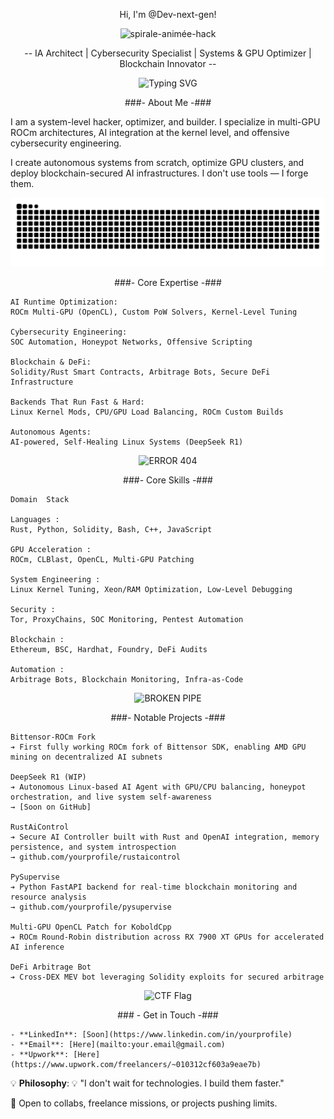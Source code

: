 <p align="center">Hi, I'm @Dev-next-gen!</p>
<p align="center">
  <img src="https://readme-typing-svg.herokuapp.com?font=Fira+Code&size=16&duration=500&pause=1&color=00FF00&center=true&vCenter=true&width=400&lines=%C2%B7%C2%B7%C2%B7%C2%B7%C2%B7%C2%B7%C2%B7;---%C2%B7%C2%B7%C2%B7---;%C2%B7%C2%B7%C2%B7---%C2%B7%C2%B7%C2%B7;--%C2%B7---%C2%B7--;%C2%B7%C2%B7%C2%B7%C2%B7%C2%B7%C2%B7%C2%B7;-%C2%B7%C2%B7-%C2%B7%C2%B7-;%C2%B7--%C2%B7--%C2%B7" alt="spirale-animée-hack" />
</p>

<p align="center">-- IA Architect |  Cybersecurity Specialist | Systems & GPU Optimizer | Blockchain Innovator --</p>

<div align="center">
  <img src="https://readme-typing-svg.herokuapp.com?font=Fira+Code&size=20&duration=3000&pause=1000&color=00FF00&center=true&vCenter=true&width=1000&lines=Self-taught+builder+of+AI+infrastructures;GPU-accelerated+systems;and+decentralized+automation+tools" alt="Typing SVG" />
</div>

<p align="center">###- About Me -###</p>

I am a system-level hacker, optimizer, and builder.
I specialize in multi-GPU ROCm architectures, AI integration at the kernel level, and offensive cybersecurity engineering.

I create autonomous systems from scratch, optimize GPU clusters, and deploy blockchain-secured AI infrastructures.
I don't use tools — I forge them.

<p align="center">
  <picture>
    <source media="(prefers-color-scheme: dark)" srcset="https://raw.githubusercontent.com/shahradelahi/shahradelahi/output/github-contribution-grid-snake-dark.svg">
    <source media="(prefers-color-scheme: light)" srcset="https://raw.githubusercontent.com/shahradelahi/shahradelahi/output/github-contribution-grid-snake.svg">
    <img alt="Contribution Snake" src="https://raw.githubusercontent.com/shahradelahi/shahradelahi/output/github-contribution-grid-snake.svg">
  </picture>
</p>


<p align="center">###- Core Expertise -###</p>

    AI Runtime Optimization:
    ROCm Multi-GPU (OpenCL), Custom PoW Solvers, Kernel-Level Tuning

    Cybersecurity Engineering:
    SOC Automation, Honeypot Networks, Offensive Scripting

    Blockchain & DeFi:
    Solidity/Rust Smart Contracts, Arbitrage Bots, Secure DeFi Infrastructure

    Backends That Run Fast & Hard:
    Linux Kernel Mods, CPU/GPU Load Balancing, ROCm Custom Builds

    Autonomous Agents:
    AI-powered, Self-Healing Linux Systems (DeepSeek R1)

<div align="center">
  <img src="https://readme-typing-svg.herokuapp.com?font=Fira+Code&size=22&duration=2500&pause=1200&color=00FF00&center=true&vCenter=true&width=1000&lines=ERROR+404..........." alt="ERROR 404" />
</div>

<p align="center">###- Core Skills -###</p>

    Domain	Stack

    Languages : 
    Rust, Python, Solidity, Bash, C++, JavaScript

    GPU Acceleration : 
    ROCm, CLBlast, OpenCL, Multi-GPU Patching

    System Engineering : 
    Linux Kernel Tuning, Xeon/RAM Optimization, Low-Level Debugging

    Security : 
    Tor, ProxyChains, SOC Monitoring, Pentest Automation

    Blockchain : 
    Ethereum, BSC, Hardhat, Foundry, DeFi Audits 

    Automation : 
    Arbitrage Bots, Blockchain Monitoring, Infra-as-Code

<div align="center">
  <img src="https://readme-typing-svg.herokuapp.com?font=Fira+Code&size=22&duration=2500&pause=1200&color=00FF00&center=true&vCenter=true&width=1000&lines=BROKEN+PIPE........" alt="BROKEN PIPE" />
</div>

<p align="center">###- Notable Projects -###</p>

    Bittensor-ROCm Fork
    ➔ First fully working ROCm fork of Bittensor SDK, enabling AMD GPU mining on decentralized AI subnets
    
    DeepSeek R1 (WIP)
    ➔ Autonomous Linux-based AI Agent with GPU/CPU balancing, honeypot orchestration, and live system self-awareness
    → [Soon on GitHub]

    RustAiControl
    ➔ Secure AI Controller built with Rust and OpenAI integration, memory persistence, and system introspection
    → github.com/yourprofile/rustaicontrol

    PySupervise
    ➔ Python FastAPI backend for real-time blockchain monitoring and resource analysis
    → github.com/yourprofile/pysupervise

    Multi-GPU OpenCL Patch for KoboldCpp
    ➔ ROCm Round-Robin distribution across RX 7900 XT GPUs for accelerated AI inference
    
    DeFi Arbitrage Bot
    ➔ Cross-DEX MEV bot leveraging Solidity exploits for secured arbitrage

<div align="center">
  <img src="https://readme-typing-svg.herokuapp.com?font=Fira+Code&size=22&duration=2500&pause=1200&color=00FF00&center=true&vCenter=true&width=1000&lines=CTF%7BG0dM0d%7D" alt="CTF Flag" />
</div>

<p align="center">### - Get in Touch -###</p>

    - **LinkedIn**: [Soon](https://www.linkedin.com/in/yourprofile)
    - **Email**: [Here](mailto:your.email@gmail.com)
    - **Upwork**: [Here](https://www.upwork.com/freelancers/~010312cf603a9eae7b)


💡 **Philosophy**: 💡 "I don't wait for technologies. I build them faster."

🔗 Open to collabs, freelance missions, or projects pushing limits.

